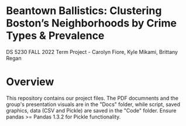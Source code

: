 # Beantown Ballistics: Clustering Boston’s Neighborhoods by Crime Types & Prevalence 
DS 5230 FALL 2022 Term Project - Carolyn Fiore, Kyle Mikami, Brittany Regan

# Overview
This repository contains our project files. The PDF documnents and the group's presentation visuals are in the "Docs" folder, while script, saved graphics, data (CSV and Pickle) are saved in the "Code" folder. Ensure pandas >= Pandas 1.3.2 for Pickle functionality.
